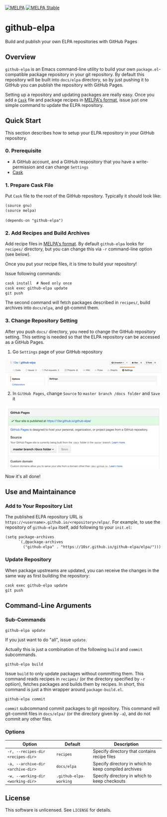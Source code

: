 [![MELPA](http://melpa.org/packages/github-elpa-badge.svg)](http://melpa.org/#/github-elpa)
[![MELPA Stable](http://stable.melpa.org/packages/github-elpa-badge.svg)](http://stable.melpa.org/#/github-elpa)



github-elpa
===========

Build and publish your own ELPA repositories with GitHub Pages



Overview
--------

`github-elpa` is an Emacs command-line utility to build your own
`package.el`-compatible package repository in your git repository.
By default this repository will be built into `docs/elpa` directory,
so by just pushing it to GitHub you can publish the repository with
GitHub Pages.

Setting up a repository and updating packages are really easy.
Once you add a [`Cask`](https://github.com/cask/cask) file and package
recipes in
[MELPA's format](https://github.com/melpa/melpa#recipe-format),
issue just one simple command to update the ELPA repository.



Quick Start
-----------

This section describes how to setup your ELPA repository in your
GitHub repository.


### 0. Prerequisite

* A GitHub account, and a GitHub respository that you have a
  write-permission and can change `Settings`
* [Cask](https://github.com/cask/cask)


### 1. Prepare Cask File

Put `Cask` file to the root of the GitHub repository.  Typically it
should look like:

    (source gnu)
    (source melpa)

    (depends-on "github-elpa")


### 2. Add Recipes and Build Archives

Add recipe files in
[MELPA's format](https://github.com/melpa/melpa#recipe-format).
By default `github-elpa` looks for `recipes/` directory, but you can
change this via `-r` command-line option (see below).


Once you put your recipe files, it is time to build your repository!

Issue following commands:

    cask install  # Need only once
    cask exec github-elpa update
    git push

The second command will fetch packages described in `recipes/`, build
archives into `docs/elpa`, and git-commit them.


### 3. Change Repository Setting

After you push `docs/` directory, you need to change the GitHub
repository setting.
This setting is needed so that the ELPA repository can be
accessed as a GitHub Pages.


1. Go `Settings` page of your GitHub repository

  ![settings.png](docs/settings.png)

2. In `GitHub Pages`, change `Source` to `master branch /docs folder`
  and `Save` it

  ![source.png](docs/source.png)


Now it's all done!



Use and Maintainance
--------------------

### Add to Your Repository List


The published ELPA repository URL is
`https://<username>.github.io/<repository>/elpa/`.
For example, to use the repository of `github-elpa` itself, add
following to your `init.el`:

    (setq package-archives
          `(,@package-archives
            ("github-elpa" . "https://10sr.github.io/github-elpa/elpa/")))



### Update Repository

When package upstreams are updated, you can receive the changes
in the same way as first building the repository:

    cask exec github-elpa update
    git push


Command-Line Arguments
----------------------

### Sub-Commands

    github-elpa update

If you just want to do "all", issue `update`.

Actually this is just a combination of the following `build` and
`commit` subcommands.


    github-elpa build

Issue `build` to only update packages without committing them.
This command reads recipes in `recipes/` (or the directory specified
by `-r` optiion), fetches packages and builds them by recipes.
In short, this command is just a thin wrapper around
`package-build.el`.


    github-elpa commit

`commit` subcommand commit packages to git repository.
This command will git-commit files in `docs/elpa/` (or the directory
 given by `-a`), and do not commit any other files.


### Options

| Option                            | Default                | Description |
| --------------------------------- | ---------------------- | ----------- |
| `-r, --recipes-dir <recipes-dir>` | `recipes`              | Specify directory that contains recipe files |
| `-a, --archive-dir <archive-dir>` | `docs/elpa`            | Specify directory in which to keep compiled archives |
| `-w, --working-dir <working-dir>` | `.github-elpa-working` | Specify directory in which to keep checkouts |



License
-------

This software is unlicensed. See `LICENSE` for details.
